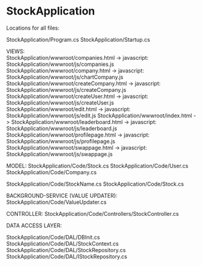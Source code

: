 # StockApplication

Locations for all files:

StockApplication/Program.cs
StockApplication/Startup.cs

VIEWS: <br/>
StockApplication/wwwroot/companies.html -> javascript: StockApplication/wwwroot/js/companies.js
StockApplication/wwwroot/company.html -> javascript: StockApplication/wwwroot/js/chartCompany.js
StockApplication/wwwroot/createCompany.html -> javascript: StockApplication/wwwroot/js/createCompany.js
StockApplication/wwwroot/createUser.html -> javascript: StockApplication/wwwroot/js/createUser.js
StockApplication/wwwroot/edit.html -> javascript: StockApplication/wwwroot/js/edit.js
StockApplication/wwwroot/index.html -> 
StockApplication/wwwroot/leaderboard.html -> javascript: StockApplication/wwwroot/js/leaderboard.js
StockApplication/wwwroot/profilepage.html -> javascript: StockApplication/wwwroot/js/profilepage.js
StockApplication/wwwroot/swappage.html -> javascript: StockApplication/wwwroot/js/swappage.js


MODEL:
StockApplication/Code/Stock.cs
StockApplication/Code/User.cs
StockApplication/Code/Company.cs

StockApplication/Code/StockName.cs
StockApplication/Code/Stock.cs

BACKGROUND-SERVICE (VALUE UPDATER):
StockApplication/Code/ValueUpdater.cs


CONTROLLER:
StockApplication/Code/Controllers/StockController.cs


DATA ACCESS LAYER:

StockApplication/Code/DAL/DBInit.cs
StockApplication/Code/DAL/StockContext.cs
StockApplication/Code/DAL/StockRepository.cs
StockApplication/Code/DAL/IStockRepository.cs

